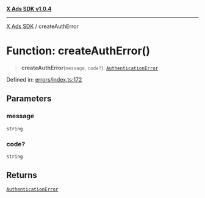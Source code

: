 [**X Ads SDK v1.0.4**](../README.md)

***

[X Ads SDK](../globals.md) / createAuthError

# Function: createAuthError()

> **createAuthError**(`message`, `code?`): [`AuthenticationError`](../classes/AuthenticationError.md)

Defined in: [errors/index.ts:172](https://github.com/kage1020/x-ads-sdk/blob/main/src/errors/index.ts#L172)

## Parameters

### message

`string`

### code?

`string`

## Returns

[`AuthenticationError`](../classes/AuthenticationError.md)
